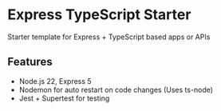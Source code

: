 # Express TypeScript Starter

Starter template for Express + TypeScript based apps or APIs

## Features

- Node.js 22, Express 5
- Nodemon for auto restart on code changes (Uses ts-node)
- Jest + Supertest for testing
